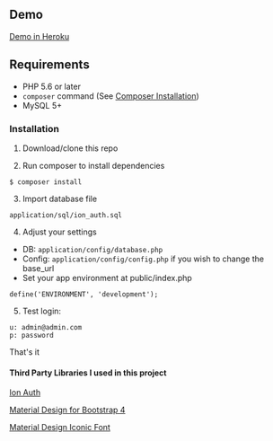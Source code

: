## Demo
[Demo in Heroku](http://ci3-bs4-auth.herokuapp.com/auth/login)

## Requirements

* PHP 5.6 or later
* `composer` command (See [Composer Installation](https://getcomposer.org/doc/00-intro.md#installation-linux-unix-osx))
* MySQL 5+

### Installation

1. Download/clone this repo

2. Run composer to install dependencies
```
$ composer install
```

3. Import database file

```
application/sql/ion_auth.sql
```

4. Adjust your settings
* DB: `application/config/database.php`
* Config: `application/config/config.php` if you wish to change the base_url
* Set your app environment at public/index.php
```
define('ENVIRONMENT', 'development'); 
```

5. Test login:
```
u: admin@admin.com
p: password

```

That's it

#### Third Party Libraries I used in this project

[Ion Auth](https://github.com/benedmunds/CodeIgniter-Ion-Auth)

[Material Design for Bootstrap 4](https://mdbootstrap.com/)

[Material Design Iconic Font](http://zavoloklom.github.io/material-design-iconic-font/)